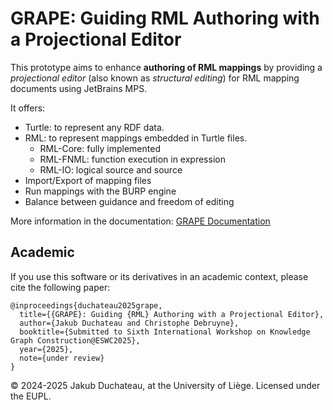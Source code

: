 # GRAPE: Guiding RML Authoring with a Projectional Editor

[//]: # (--8<-- [start:features])

This prototype aims to enhance **authoring of RML mappings** by providing a _projectional editor_ (also known as _structural editing_) for RML mapping documents using JetBrains MPS. 

It offers:

- Turtle: to represent any RDF data.
- RML: to represent mappings embedded in Turtle files.
    - RML-Core: fully implemented
    - RML-FNML: function execution in expression
    - RML-IO: logical source and source
- Import/Export of mapping files
- Run mappings with the BURP engine
- Balance between guidance and freedom of editing

[//]: # (--8<-- [end:features])

More information in the documentation: [GRAPE Documentation](https://jakubduchateau.gitlabpages.uliege.be/grape/)

## Academic

If you use this software or its derivatives in an academic context, please cite the following paper:
```biblatex
@inproceedings{duchateau2025grape,
  title={{GRAPE}: Guiding {RML} Authoring with a Projectional Editor},
  author={Jakub Duchateau and Christophe Debruyne},
  booktitle={Submitted to Sixth International Workshop on Knowledge Graph Construction@ESWC2025},
  year={2025},
  note={under review}
}
```

© 2024-2025 Jakub Duchateau, at the University of Liège. Licensed under the EUPL.
